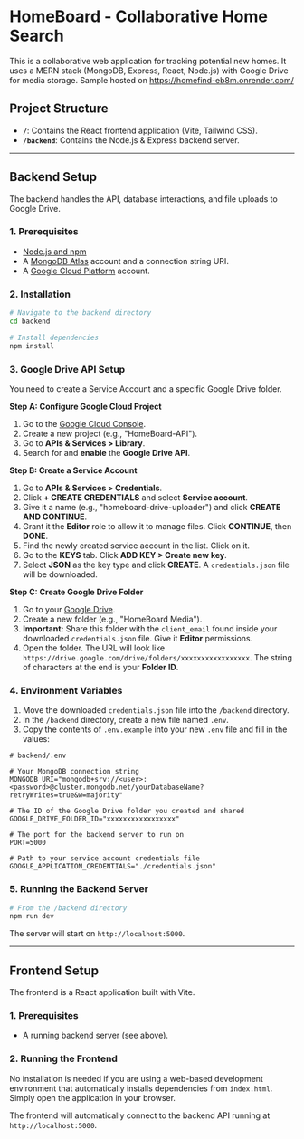 # HomeBoard - Collaborative Home Search

This is a collaborative web application for tracking potential new homes. It uses a MERN stack (MongoDB, Express, React, Node.js) with Google Drive for media storage. Sample hosted on https://homefind-eb8m.onrender.com/

## Project Structure

- **`/`**: Contains the React frontend application (Vite, Tailwind CSS).
- **`/backend`**: Contains the Node.js & Express backend server.

---

## Backend Setup

The backend handles the API, database interactions, and file uploads to Google Drive.

### 1. Prerequisites

- [Node.js and npm](https://nodejs.org/en/)
- A [MongoDB Atlas](https://www.mongodb.com/cloud/atlas) account and a connection string URI.
- A [Google Cloud Platform](https://cloud.google.com/) account.

### 2. Installation

```bash
# Navigate to the backend directory
cd backend

# Install dependencies
npm install
```

### 3. Google Drive API Setup

You need to create a Service Account and a specific Google Drive folder.

**Step A: Configure Google Cloud Project**
1. Go to the [Google Cloud Console](https://console.cloud.google.com/).
2. Create a new project (e.g., "HomeBoard-API").
3. Go to **APIs & Services > Library**.
4. Search for and **enable** the **Google Drive API**.

**Step B: Create a Service Account**
1. Go to **APIs & Services > Credentials**.
2. Click **+ CREATE CREDENTIALS** and select **Service account**.
3. Give it a name (e.g., "homeboard-drive-uploader") and click **CREATE AND CONTINUE**.
4. Grant it the **Editor** role to allow it to manage files. Click **CONTINUE**, then **DONE**.
5. Find the newly created service account in the list. Click on it.
6. Go to the **KEYS** tab. Click **ADD KEY > Create new key**.
7. Select **JSON** as the key type and click **CREATE**. A `credentials.json` file will be downloaded.

**Step C: Create Google Drive Folder**
1. Go to your [Google Drive](https://drive.google.com/).
2. Create a new folder (e.g., "HomeBoard Media").
3. **Important:** Share this folder with the `client_email` found inside your downloaded `credentials.json` file. Give it **Editor** permissions.
4. Open the folder. The URL will look like `https://drive.google.com/drive/folders/xxxxxxxxxxxxxxxxx`. The string of characters at the end is your **Folder ID**.

### 4. Environment Variables

1. Move the downloaded `credentials.json` file into the `/backend` directory.
2. In the `/backend` directory, create a new file named `.env`.
3. Copy the contents of `.env.example` into your new `.env` file and fill in the values:

```
# backend/.env

# Your MongoDB connection string
MONGODB_URI="mongodb+srv://<user>:<password>@cluster.mongodb.net/yourDatabaseName?retryWrites=true&w=majority"

# The ID of the Google Drive folder you created and shared
GOOGLE_DRIVE_FOLDER_ID="xxxxxxxxxxxxxxxxx"

# The port for the backend server to run on
PORT=5000

# Path to your service account credentials file
GOOGLE_APPLICATION_CREDENTIALS="./credentials.json"
```

### 5. Running the Backend Server

```bash
# From the /backend directory
npm run dev
```
The server will start on `http://localhost:5000`.

---

## Frontend Setup

The frontend is a React application built with Vite.

### 1. Prerequisites

- A running backend server (see above).

### 2. Running the Frontend

No installation is needed if you are using a web-based development environment that automatically installs dependencies from `index.html`. Simply open the application in your browser.

The frontend will automatically connect to the backend API running at `http://localhost:5000`.
